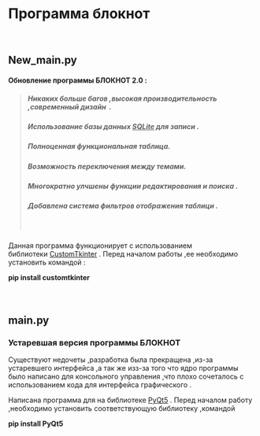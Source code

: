 <h1>Программа блокнот</h1>
<p>&nbsp;</p>
<h2>New_main.py</h2>
<h4>Обновление&nbsp;программы БЛОКНОТ 2.0 :</h4>
<blockquote>
<h5>Никаких больше багов ,высокая производительность ,современный дизайн &nbsp;.</h5>
<h5>Использование базы данных&nbsp;<span style="text-decoration: underline;"><strong>SQLite</strong></span> для записи .</h5>
<h5>Полноценная функциональная таблица.</h5>
<h5>Возможность переключения между&nbsp;темами.</h5>
<h5>Многократно улчшены функции редактирования и поиска .</h5>
<h5>Добавлена система фильтров отображения таблици .</h5>
<h5>&nbsp;</h5>
</blockquote>
<p>Данная программа функционирует с использованием библиотеки&nbsp;<a title="Описание проекта" href="https://pypi.org/project/customtkinter/" target="_blank">CustomTkinter</a>&nbsp;. Перед началом работы ,ее необходимо установить командой :&nbsp;</p>
<p><strong>pip install customtkinter</strong></p>
<h4 class="package-header__name">&nbsp;</h4>
<h2>main.py</h2>
<h3>Устаревшая версия программы БЛОКНОТ</h3>
<p>Существуют недочеты ,разработка была прекращена ,из-за устаревшего интерфейса ,а так же изз-за того что ядро программы было написано для консольного управления ,что плохо сочеталось с использованием кода для интерфейса графического .</p>
<p>Написана программа для на библиотеке <a title="Описание проекта" href="https://pypi.org/project/PyQt5/" target="_blank">PyQt5</a>&nbsp;. Перед началом работу ,необходимо установить соответствующую библиотеку ,командой&nbsp;</p>
<p><strong>pip install PyQt5</strong></p>
<h4 class="package-header__name">&nbsp;</h4>
